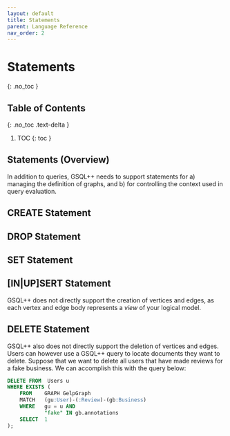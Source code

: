 ```yaml
---
layout: default
title: Statements
parent: Language Reference
nav_order: 2
---
```


# Statements
{: .no_toc }

## Table of Contents
{: .no_toc .text-delta } 

1. TOC
{: toc }

## Statements (Overview)

In addition to queries, GSQL++ needs to support statements for a) managing the definition of graphs, and b) for controlling the context used in query evaluation.

## CREATE Statement

## DROP Statement

## SET Statement

## [IN|UP]SERT Statement

GSQL++ does not directly support the creation of vertices and edges, as each vertex and edge body represents a _view_ of your logical model.

## DELETE Statement

GSQL++ also does not directly support the deletion of vertices and edges.
Users can however use a GSQL++ query to locate documents they want to delete.
Suppose that we want to delete all users that have made reviews for a fake business.
We can accomplish this with the query below:

```sql
DELETE FROM  Users u
WHERE EXISTS (
    FROM    GRAPH GelpGraph
    MATCH   (gu:User)-(:Review)-(gb:Business)
    WHERE   gu = u AND 
            "fake" IN gb.annotations
    SELECT  1
);
```
